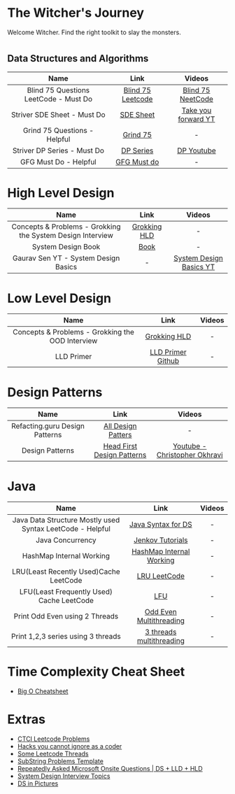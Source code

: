 # The Witcher's Journey

Welcome Witcher. Find the right toolkit to slay the monsters.

#
## Data Structures and Algorithms

Name | Link | Videos 
| :---:   | :-: | :-: 
|Blind 75 Questions LeetCode - Must Do |[Blind 75 Leetcode](https://leetcode.com/discuss/general-discussion/460599/blind-75-leetcode-questions)|[Blind 75 NeetCode](https://www.youtube.com/watch?v=KLlXCFG5TnA&list=PLot-Xpze53ldVwtstag2TL4HQhAnC8ATf)
|Striver SDE Sheet - Must Do|[SDE Sheet](https://takeuforward.org/interviews/strivers-sde-sheet-top-coding-interview-problems/)| [Take you forward YT](https://www.youtube.com/c/takeUforward/playlists)
|Grind 75 Questions - Helpful|[Grind 75](https://www.techinterviewhandbook.org/grind75)| - |
|Striver DP Series - Must Do| [DP Series](https://takeuforward.org/dynamic-programming/striver-dp-series-dynamic-programming-problems/) |[DP Youtube](https://www.youtube.com/watch?v=FfXoiwwnxFw&list=PLgUwDviBIf0qUlt5H_kiKYaNSqJ81PMMY&index=1&t=0s)|
|GFG Must Do - Helpful|[GFG Must do](https://www.geeksforgeeks.org/must-do-coding-questions-for-companies-like-amazon-microsoft-adobe/)|-|

#
# High Level Design

Name | Link | Videos 
| :---:   | :-: | :-: |
| Concepts & Problems - Grokking the System Design Interview | [Grokking HLD](https://akshay-iyangar.github.io/system-design/)|-|
|System Design Book |[Book](https://drive.google.com/file/d/1sGNx-8cxU_e9wi4SEoDq-mPdNoyFqmJA/view?usp=sharing)|-|
|Gaurav Sen YT - System Design Basics|-|[System Design Basics YT](https://www.youtube.com/watch?v=xpDnVSmNFX0&list=PLMCXHnjXnTnvo6alSjVkgxV-VH6EPyvoX)|

#
# Low Level Design

Name | Link | Videos 
| :---:   | :-: | :-: |
| Concepts & Problems - Grokking the OOD Interview | [Grokking HLD](https://akshay-iyangar.github.io/system-design/)|-|
|LLD Primer| [LLD Primer Github](https://github.com/prasadgujar/low-level-design-primer) | - |

#
# Design Patterns

Name | Link | Videos 
| :---:   | :-: | :-: |
|Refacting.guru Design Patterns| [All Design Patters](https://refactoring.guru/design-patterns)|-|
|Design Patterns|[Head First Design Patterns](https://github.com/ksatria/MK-Design-Pattern/blob/master/Ebook/Head%20First%20Design%20Patterns.pdf)|[Youtube - Christopher Okhravi](https://www.youtube.com/watch?v=v9ejT8FO-7I&list=PLrhzvIcii6GNjpARdnO4ueTUAVR9eMBpc)|

#
# Java

Name | Link | Videos 
| :---:   | :-: | :-: |
|Java Data Structure Mostly used Syntax LeetCode - Helpful|[Java Syntax for DS](https://leetcode.com/discuss/study-guide/1170715/Java-or-Data-Structure-Mostly-used-Syntax)|-|
|Java Concurrency | [Jenkov Tutorials](https://jenkov.com/tutorials/java-concurrency/race-conditions-and-critical-sections.html)| - |
|HashMap Internal Working | [HashMap Internal Working](https://javarevisited.blogspot.com/2011/02/how-hashmap-works-in-java.html)|-|
|LRU(Least Recently Used)Cache LeetCode | [LRU LeetCode](https://leetcode.com/problems/lru-cache/discuss/45939/Laziest-implementation%3A-Java's-LinkedHashMap-takes-care-of-everything) |-|
|LFU(Least Frequently Used) Cache LeetCode|[LFU](https://leetcode.com/problems/lfu-cache/discuss/94521/JAVA-O(1)-very-easy-solution-using-3-HashMaps-and-LinkedHashSet)|-|
|Print Odd Even using 2 Threads | [Odd Even Multithreading](https://www.pranaybathini.com/2021/12/even-odd-using-multithreading.html) | - |
|Print 1,2,3 series using 3 threads | [3 threads multithreading](https://www.pranaybathini.com/2022/01/print-123-using-three-threads-in-java.html) | -|

#
# Time Complexity Cheat Sheet

* [Big O Cheatsheet](https://www.bigocheatsheet.com/)



#
# Extras

* [CTCI Leetcode Problems](https://leetcode.com/discuss/general-discussion/1152824/Cracking-The-Coding-Interview-6th-Edition-In-LeetCode)
* [Hacks you cannot ignore as a coder](https://leetcode.com/discuss/study-guide/1151183/TIPS-or-HACKS-WHICH-YOU-CAN'T-IGNORE-AS-A-CODER)
* [Some Leetcode Threads](https://leetcode.com/discuss/general-discussion/1144555/LeetCode's-Pick...-extended!)
* [SubString Problems Template](https://leetcode.com/problems/minimum-window-substring/discuss/26808/Here-is-a-10-line-template-that-can-solve-most-'substring'-problems)
* [Repeatedly Asked Microsoft Onsite Questions | DS + LLD + HLD](https://leetcode.com/discuss/general-discussion/1893215/repeatedly-asked-microsoft-onsite-questions-ds-lld-hld)
* [System Design Interview Topics](https://serhatgiydiren.github.io/system-design-inteview-topics)
* [DS in Pictures](https://github.com/girliemac/a-picture-is-worth-a-1000-words/tree/main/algorithms)
